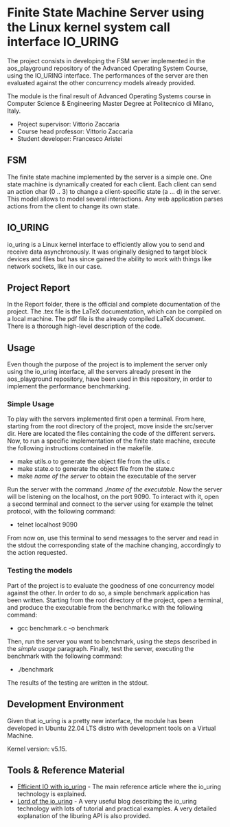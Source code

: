 # Finite State Machine Server using the Linux kernel system call interface IO_URING

The project consists in developing the FSM server implemented in the aos_playground repository of the Advanced Operating System Course, using the IO_URING interface.
The performances of the server are then evaluated against the other concurrency models already provided. 

The module is the final result of Advanced Operating Systems course in Computer Science & Engineering Master Degree at Politecnico di Milano, Italy.

- Project supervisor: Vittorio Zaccaria
- Course head professor: Vittorio Zaccaria
- Student developer: Francesco Aristei

## FSM

The finite state machine implemented by the server is a simple one. One state machine is dynamically created for each client. Each client can send an action char (0 .. 3) to change a client-specific state
(a ... d) in the server.
This model allows to model several interactions. Any web application parses actions from the client to change its own state.

## IO_URING

io_uring is a Linux kernel interface to efficiently allow you to send and receive data asynchronously. 
It was originally designed to target block devices and files but has since gained the ability to work with things like network sockets, like in our case.

## Project Report

In the Report folder, there is the official and complete documentation of the project. 
The .tex file is the LaTeX documentation, which can be compiled on a local machine. The pdf file is the already compiled LaTeX document.
There is a thorough high-level description of the code.

## Usage

Even though the purpose of the project is to implement the server only using the io_uring interface, all the servers already present in the aos_playground repository, have been used in this repository, in order to implement the performance benchmarking.


### Simple Usage

To play with the servers implemented first open a terminal.
From here, starting from the root directory of the project, move inside the src/server dir.
Here are located the files containing the code of the different servers.
Now, to run a specific implementation of the finite state machine, execute the following instructions contained in the makefile.

- make utils.o to generate the object file from the utils.c
- make state.o to generate the object file from the state.c
- make *name of the server* to obtain the executable of the server

Run the server with the command ./*name of the executable*.
Now the server will be listening on the localhost, on the port 9090.
To interact with it, open a second terminal and connect to the server using for example the telnet protocol, with the following command:
- telnet localhost 9090

From now on, use this terminal to send messages to the server and read in the stdout the corresponding state of the machine changing, accordingly to the action requested.

### Testing the models

Part of the project is to evaluate the goodness of one concurrency model against the other.
In order to do so, a simple benchmark application has been written.
Starting from the root directory of the project, open a terminal, and produce the executable from the benchmark.c with the following command:

- gcc benchmark.c -o benchmark

Then, run the server you want to benchmark, using the steps described in the *simple usage* paragraph.
Finally, test the server, executing the benchmark with the following command:

- ./benchmark <number of clients> <duration of the interaction>

The results of the testing are written in the stdout.

## Development Environment

Given that io_uring is a pretty new interface, the module has been developed in Ubuntu 22.04 LTS distro with development tools on a Virtual Machine.

Kernel version: v5.15.

## Tools & Reference Material

- [Efficient IO with io_uring](https://kernel.dk/io_uring.pdf) - The main reference article where the io_uring technology is explained.  
- [Lord of the io_uring](https://unixism.net/loti/) - A very useful blog describing the io_uring technology with lots of tutorial and practical examples. A very detailed explanation of the liburing API is also provided.





